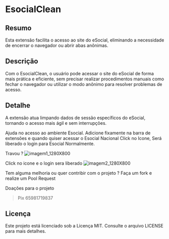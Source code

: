 ﻿# EsocialClean

## Resumo
Esta extensão facilita o acesso ao site do eSocial, eliminando a necessidade de encerrar o navegador ou abrir abas anônimas.

## Descrição
Com o EsocialClean, o usuário pode acessar o site do eSocial de forma mais prática e eficiente, sem precisar realizar procedimentos manuais como fechar o navegador ou utilizar o modo anônimo para resolver problemas de acesso.

## Detalhe
A extensão atua limpando dados de sessão específicos do eSocial, tornando o acesso mais ágil e sem interrupções.


Ajuda no acesso ao ambiente Esocial.
Adicione fixamente na barra de extensões e quando quiser acessar o Esocial Nacional Click no Icone, Será liberado o login para Esocial Normalmente.

Travou ?
![imagem1_1280X800](https://github.com/user-attachments/assets/3c0b29e1-a12c-48cc-ab21-bfc2c4470650)

Click no icone e o login sera liberado 
![imagem2_1280X800](https://github.com/user-attachments/assets/449e2b4c-bc07-46d3-bc39-f26795b064f3)

Tem alguma melhoria ou quer contribir com o projeto ?
Faça um fork e realize um Pool Request 

Doações para o projeto 
> Pix 65981719837


## Licença

Este projeto está licenciado sob a Licença MIT. Consulte o arquivo LICENSE para mais detalhes.
